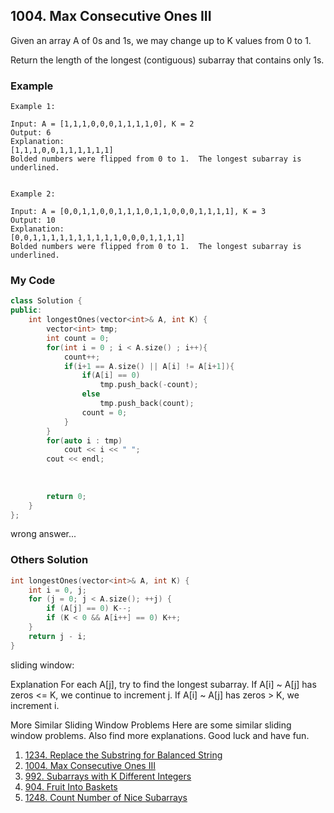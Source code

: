 ## 1004. Max Consecutive Ones III

Given an array A of 0s and 1s, we may change up to K values from 0 to 1.

Return the length of the longest (contiguous) subarray that contains only 1s. 

### Example
```
Example 1:

Input: A = [1,1,1,0,0,0,1,1,1,1,0], K = 2
Output: 6
Explanation: 
[1,1,1,0,0,1,1,1,1,1,1]
Bolded numbers were flipped from 0 to 1.  The longest subarray is underlined.


Example 2:

Input: A = [0,0,1,1,0,0,1,1,1,0,1,1,0,0,0,1,1,1,1], K = 3
Output: 10
Explanation: 
[0,0,1,1,1,1,1,1,1,1,1,1,0,0,0,1,1,1,1]
Bolded numbers were flipped from 0 to 1.  The longest subarray is underlined.
```

### My Code
```c++
class Solution {
public:
    int longestOnes(vector<int>& A, int K) {
        vector<int> tmp;
        int count = 0;
        for(int i = 0 ; i < A.size() ; i++){
            count++;
            if(i+1 == A.size() || A[i] != A[i+1]){
                if(A[i] == 0)
                    tmp.push_back(-count);
                else
                    tmp.push_back(count);
                count = 0;
            }
        }
        for(auto i : tmp)
            cout << i << " ";
        cout << endl;
        
        
        
        return 0;
    }
};
```
wrong answer...


### Others Solution
```c++
int longestOnes(vector<int>& A, int K) {
    int i = 0, j;
    for (j = 0; j < A.size(); ++j) {
        if (A[j] == 0) K--;
        if (K < 0 && A[i++] == 0) K++;
    }
    return j - i;
}
```
sliding window:

Explanation
For each A[j], try to find the longest subarray.
If A[i] ~ A[j] has zeros <= K, we continue to increment j.
If A[i] ~ A[j] has zeros > K, we increment i.


More Similar Sliding Window Problems
Here are some similar sliding window problems.
Also find more explanations.
Good luck and have fun.

1. [1234. Replace the Substring for Balanced String](problem/1234.md)
2. [1004. Max Consecutive Ones III](problem/1004.md)
3. [992. Subarrays with K Different Integers](problem/992.md)
4. [904. Fruit Into Baskets](problem/904.md)
5. [1248. Count Number of Nice Subarrays](problem/1248.md)
